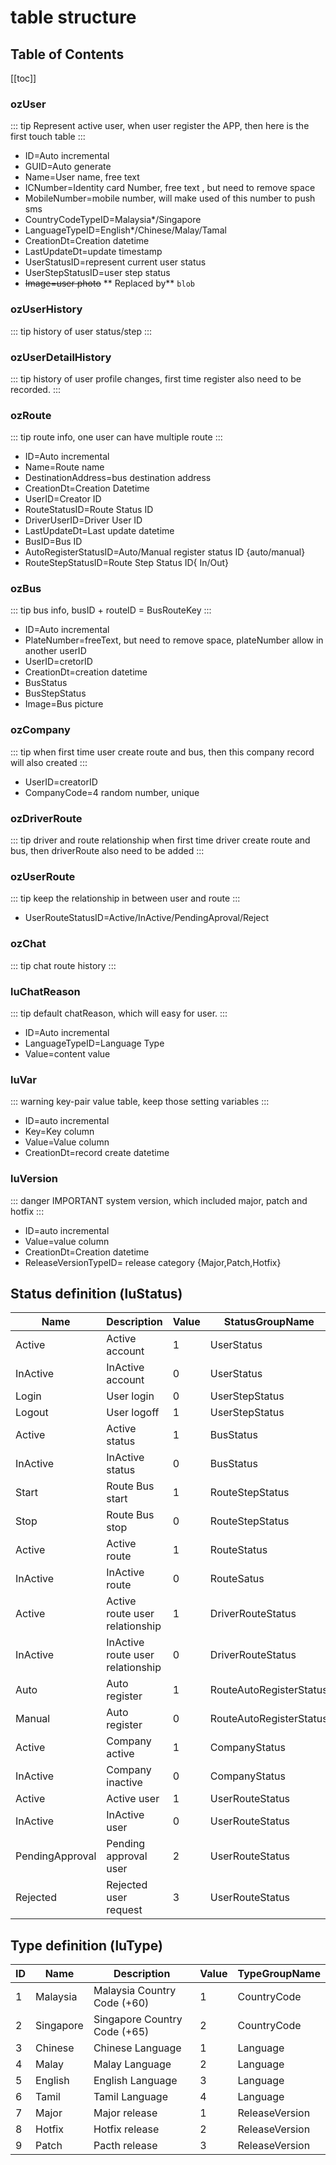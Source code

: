 # table structure

## Table of Contents
[[toc]]

### ozUser
::: tip
Represent active user, when user register the APP, then here is the first touch table 
:::

* ID=Auto incremental
* GUID=Auto generate
* Name=User name, free text
* ICNumber=Identity card Number, free text , but need to remove space
* MobileNumber=mobile number, will make used of this number to push sms
* CountryCodeTypeID=Malaysia*/Singapore
* LanguageTypeID=English*/Chinese/Malay/Tamal
* CreationDt=Creation datetime
* LastUpdateDt=update timestamp
* UserStatusID=represent current user status
* UserStepStatusID=user step status
* ~~Image=user photo~~ ** Replaced by** `blob`

### ozUserHistory
::: tip
history of user status/step
:::

### ozUserDetailHistory
::: tip
history of user profile changes, first time register also need to be recorded.
:::

### ozRoute
::: tip
route info, one user can have multiple route
:::

* ID=Auto incremental
* Name=Route name
* DestinationAddress=bus destination address
* CreationDt=Creation Datetime
* UserID=Creator ID
* RouteStatusID=Route Status ID
* DriverUserID=Driver User ID
* LastUpdateDt=Last update datetime
* BusID=Bus ID
* AutoRegisterStatusID=Auto/Manual register status ID {auto/manual}
* RouteStepStatusID=Route Step Status ID{ In/Out}

### ozBus
::: tip
bus info, busID + routeID = BusRouteKey
:::

* ID=Auto incremental
* PlateNumber=freeText, but need to remove space, plateNumber allow in another userID
* UserID=cretorID
* CreationDt=creation datetime
* BusStatus
* BusStepStatus
* Image=Bus picture

### ozCompany
::: tip
when first time user create route and bus, then this company record will also created
:::

* UserID=creatorID
* CompanyCode=4 random number, unique

### ozDriverRoute
::: tip
driver and route relationship
when first time driver create route and bus, then driverRoute also need to be added
:::

### ozUserRoute
::: tip
keep the relationship in between user and route
:::

* UserRouteStatusID=Active/InActive/PendingAproval/Reject

### ozChat
::: tip
chat route history
:::

### luChatReason
::: tip
default chatReason, which will easy for user.
:::

* ID=Auto incremental 
* LanguageTypeID=Language Type
* Value=content value

### luVar
::: warning
key-pair value table, keep those setting variables
:::

* ID=auto incremental
* Key=Key column
* Value=Value column
* CreationDt=record create datetime

### luVersion
::: danger IMPORTANT
system version, which included major, patch and hotfix
:::

* ID=auto incremental
* Value=value column
* CreationDt=Creation datetime
* ReleaseVersionTypeID= release category {Major,Patch,Hotfix}



## Status definition (luStatus)

| Name | Description | Value | StatusGroupName  |
| ---- | ----------- | ----- | ---------------  |
| Active | Active account | 1 | UserStatus  |
| InActive | InActive account | 0 | UserStatus  |
| Login | User login | 0 | UserStepStatus  |
| Logout | User logoff | 1 | UserStepStatus  |
| Active | Active status | 1 | BusStatus  |
| InActive | InActive status | 0 | BusStatus  |
| Start | Route Bus start | 1 | RouteStepStatus  |
| Stop | Route Bus stop | 0 | RouteStepStatus  |
| Active | Active route | 1 | RouteStatus  |
| InActive | InActive route | 0 | RouteSatus  |
| Active | Active route user relationship | 1 | DriverRouteStatus  |
| InActive | InActive route user relationship | 0 | DriverRouteStatus  |
| Auto | Auto register | 1 | RouteAutoRegisterStatus  |
| Manual | Auto register | 0 | RouteAutoRegisterStatus  |
| Active | Company active | 1 | CompanyStatus  |
| InActive | Company inactive | 0 | CompanyStatus  |
| Active | Active user | 1 | UserRouteStatus  |
| InActive | InActive user | 0 | UserRouteStatus  |
| PendingApproval | Pending approval user | 2 | UserRouteStatus  |
| Rejected | Rejected user request | 3 | UserRouteStatus  |

## Type definition (luType)

| ID | Name | Description | Value | TypeGroupName |
| - | ----- | ----------- | ----- | ------------- |
| 1 | Malaysia | Malaysia Country Code (+60) | 1 | CountryCode |
| 2 | Singapore | Singapore Country Code (+65) | 2 | CountryCode |
| 3 | Chinese | Chinese Language | 1 | Language |
| 4 | Malay | Malay Language | 2 | Language |
| 5 | English | English Language | 3 | Language |
| 6 | Tamil | Tamil Language | 4 | Language |
| 7 | Major | Major release | 1 | ReleaseVersion |
| 8 | Hotfix | Hotfix release | 2 | ReleaseVersion |
| 9 | Patch | Pacth release | 3 | ReleaseVersion |
